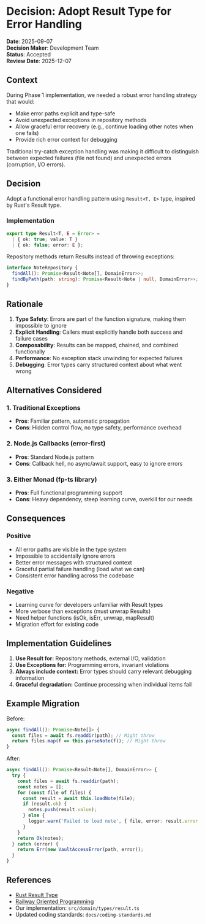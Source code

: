 # Decision: Adopt Result Type for Error Handling

**Date**: 2025-09-07  
**Decision Maker**: Development Team  
**Status**: Accepted  
**Review Date**: 2025-12-07

## Context

During Phase 1 implementation, we needed a robust error handling strategy that would:
- Make error paths explicit and type-safe
- Avoid unexpected exceptions in repository methods
- Allow graceful error recovery (e.g., continue loading other notes when one fails)
- Provide rich error context for debugging

Traditional try-catch exception handling was making it difficult to distinguish between expected failures (file not found) and unexpected errors (corruption, I/O errors).

## Decision

Adopt a functional error handling pattern using `Result<T, E>` type, inspired by Rust's Result type.

### Implementation

```typescript
export type Result<T, E = Error> = 
  | { ok: true; value: T }
  | { ok: false; error: E };
```

Repository methods return Results instead of throwing exceptions:
```typescript
interface NoteRepository {
  findAll(): Promise<Result<Note[], DomainError>>;
  findByPath(path: string): Promise<Result<Note | null, DomainError>>;
}
```

## Rationale

1. **Type Safety**: Errors are part of the function signature, making them impossible to ignore
2. **Explicit Handling**: Callers must explicitly handle both success and failure cases
3. **Composability**: Results can be mapped, chained, and combined functionally
4. **Performance**: No exception stack unwinding for expected failures
5. **Debugging**: Error types carry structured context about what went wrong

## Alternatives Considered

### 1. Traditional Exceptions
- **Pros**: Familiar pattern, automatic propagation
- **Cons**: Hidden control flow, no type safety, performance overhead

### 2. Node.js Callbacks (error-first)
- **Pros**: Standard Node.js pattern
- **Cons**: Callback hell, no async/await support, easy to ignore errors

### 3. Either Monad (fp-ts library)
- **Pros**: Full functional programming support
- **Cons**: Heavy dependency, steep learning curve, overkill for our needs

## Consequences

### Positive
- All error paths are visible in the type system
- Impossible to accidentally ignore errors
- Better error messages with structured context
- Graceful partial failure handling (load what we can)
- Consistent error handling across the codebase

### Negative
- Learning curve for developers unfamiliar with Result types
- More verbose than exceptions (must unwrap Results)
- Need helper functions (isOk, isErr, unwrap, mapResult)
- Migration effort for existing code

## Implementation Guidelines

1. **Use Result for:** Repository methods, external I/O, validation
2. **Use Exceptions for:** Programming errors, invariant violations
3. **Always include context:** Error types should carry relevant debugging information
4. **Graceful degradation:** Continue processing when individual items fail

## Example Migration

Before:
```typescript
async findAll(): Promise<Note[]> {
  const files = await fs.readdir(path); // Might throw
  return files.map(f => this.parseNote(f)); // Might throw
}
```

After:
```typescript
async findAll(): Promise<Result<Note[], DomainError>> {
  try {
    const files = await fs.readdir(path);
    const notes = [];
    for (const file of files) {
      const result = await this.loadNote(file);
      if (result.ok) {
        notes.push(result.value);
      } else {
        logger.warn('Failed to load note', { file, error: result.error });
      }
    }
    return Ok(notes);
  } catch (error) {
    return Err(new VaultAccessError(path, error));
  }
}
```

## References

- [Rust Result Type](https://doc.rust-lang.org/std/result/)
- [Railway Oriented Programming](https://fsharpforfunandprofit.com/rop/)
- Our implementation: `src/domain/types/result.ts`
- Updated coding standards: `docs/coding-standards.md`